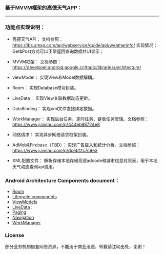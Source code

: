 ### 基于MVVM框架的高德天气APP：
-------

### 功能点实现说明：
- 高德天气API：
文档参照：https://lbs.amap.com/api/webservice/guide/api/weatherinfo/
实现情况：Get&Post方式可以正常返回查询数据并UI显示；

- MVVM框架：
文档参照：https://developer.android.google.cn/topic/libraries/architecture/
- viewModel： 
实现View和Model数据解耦。
- Room： 
实现Database模块封装。
- LiveData： 
实现View关联数据动态更新。
- DataBinding： 
实现xml文件直接绑定数据。
- WorkManager：
实现后台任务、定时任务、链表任务管理。文档参照：https://www.jianshu.com/p/444eb98724e8

- 网络请求：
实现异步网络请求框架封装。
- AdMob&Firebase（TBD）：
实现广告载入和统计分析。文档参照：https://www.jianshu.com/p/dcebf2c7c9e3
- XML配置文件：
解析存储本地存储高德adcode和城市信息对照表，用于本地天气动态查询api调用。


### Android Architecture Components document：

- [Room](https://developer.android.google.cn/topic/libraries/architecture/room)
- [Lifecycle components](https://developer.android.google.cn/topic/libraries/architecture/lifecycle)
- [ViewModels](https://developer.android.google.cn/topic/libraries/architecture/viewmodel)
- [LiveData](https://developer.android.google.cn/topic/libraries/architecture/livedata) :
- [Paging](https://developer.android.google.cn/topic/libraries/architecture/paging/)
- [Navigation](https://developer.android.google.cn/topic/libraries/architecture/navigation/)
- [WorkManager](https://developer.android.google.cn/topic/libraries/architecture/workmanager/) 


### License
部分业务机制借鉴网络资源，不能用于商业用途，转载请注明出处，谢谢！ 
